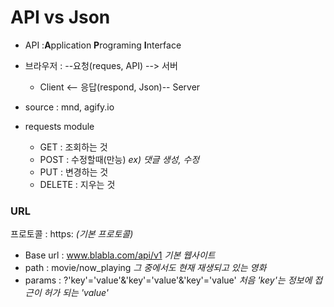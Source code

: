 # API vs Json

- API :**A**pplication **P**rograming **I**nterface

- 브라우저 : --요청(reques, API) --> 서버
  
  - Client <-- 응답(respond, Json)-- Server

- source : mnd, agify.io

- requests module
  
  - GET : 조회하는 것
  - POST : 수정할때(만능) *ex) 댓글 생성, 수정*
  - PUT : 변경하는 것
  - DELETE : 지우는 것

### URL

프로토콜 : https: *(기본 프로토콜)*

- Base url : www.blabla.com/api/v1 *기본 웹사이트*
- path : movie/now_playing *그 중에서도 현재 재생되고 있는 영화*
- params : ?'key'='value'&'key'='value'&'key'='value' *처음 'key'는 정보에 접근이 허가 되는 'value'*

